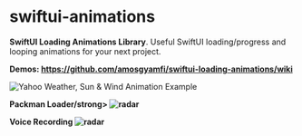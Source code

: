 # swiftui-animations
<strong>SwiftUI Loading Animations Library</strong>. Useful SwiftUI loading/progress and looping animations for your next project. 

<strong>Demos: https://github.com/amosgyamfi/swiftui-loading-animations/wiki</strong>

<img src="https://github.com/amosgyamfi/swiftui-loading-animations/blob/master/sun_and_wind.gif" alt="Yahoo Weather, Sun & Wind Animation Example">

<strong>Packman Loader/strong>
<img src="https://github.com/amosgyamfi/swiftui-loading-animations/blob/master/swiftUI_pacman_twitter.gif" alt="radar">

<strong>Voice Recording</strong>
<img src="https://github.com/amosgyamfi/swiftui-loading-animations/blob/master/voice_recording.gif" alt="radar">



